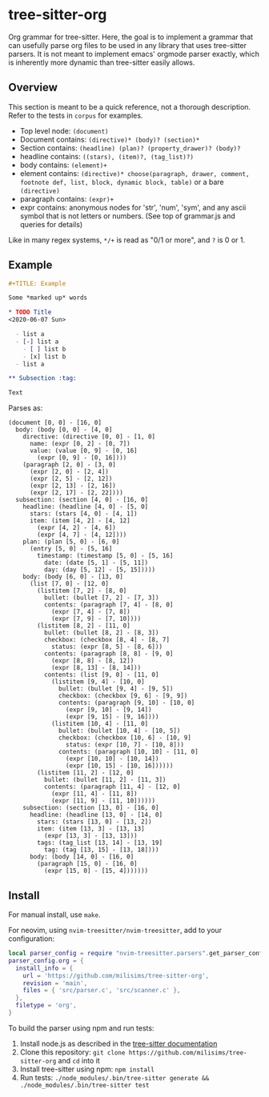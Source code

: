 # tree-sitter-org

Org grammar for tree-sitter. Here, the goal is to implement a grammar that can
usefully parse org files to be used in any library that uses tree-sitter
parsers. It is not meant to implement emacs' orgmode parser exactly, which is
inherently more dynamic than tree-sitter easily allows.

## Overview

This section is meant to be a quick reference, not a thorough description.
Refer to the tests in `corpus` for examples.

- Top level node: `(document)`
- Document contains: `(directive)* (body)? (section)*`
- Section contains: `(headline) (plan)? (property_drawer)? (body)?`
- headline contains: `((stars), (item)?, (tag_list)?)`
- body contains: `(element)+`
- element contains: `(directive)* choose(paragraph, drawer, comment, footnote def, list, block, dynamic block, table)` or a bare `(directive)`
- paragraph contains: `(expr)+`
- expr contains: anonymous nodes for 'str', 'num', 'sym', and any ascii symbol that is not letters or numbers. (See top of grammar.js and queries for details)

Like in many regex systems, `*/+` is read as "0/1 or more", and `?` is 0 or 1.

## Example

```org
#+TITLE: Example

Some *marked up* words

* TODO Title
<2020-06-07 Sun>

  - list a
  - [-] list a
    - [ ] list b
    - [x] list b
  - list a

** Subsection :tag:

Text
```

Parses as:

```
(document [0, 0] - [16, 0]
  body: (body [0, 0] - [4, 0]
    directive: (directive [0, 0] - [1, 0]
      name: (expr [0, 2] - [0, 7])
      value: (value [0, 9] - [0, 16]
        (expr [0, 9] - [0, 16])))
    (paragraph [2, 0] - [3, 0]
      (expr [2, 0] - [2, 4])
      (expr [2, 5] - [2, 12])
      (expr [2, 13] - [2, 16])
      (expr [2, 17] - [2, 22])))
  subsection: (section [4, 0] - [16, 0]
    headline: (headline [4, 0] - [5, 0]
      stars: (stars [4, 0] - [4, 1])
      item: (item [4, 2] - [4, 12]
        (expr [4, 2] - [4, 6])
        (expr [4, 7] - [4, 12])))
    plan: (plan [5, 0] - [6, 0]
      (entry [5, 0] - [5, 16]
        timestamp: (timestamp [5, 0] - [5, 16]
          date: (date [5, 1] - [5, 11])
          day: (day [5, 12] - [5, 15]))))
    body: (body [6, 0] - [13, 0]
      (list [7, 0] - [12, 0]
        (listitem [7, 2] - [8, 0]
          bullet: (bullet [7, 2] - [7, 3])
          contents: (paragraph [7, 4] - [8, 0]
            (expr [7, 4] - [7, 8])
            (expr [7, 9] - [7, 10])))
        (listitem [8, 2] - [11, 0]
          bullet: (bullet [8, 2] - [8, 3])
          checkbox: (checkbox [8, 4] - [8, 7]
            status: (expr [8, 5] - [8, 6]))
          contents: (paragraph [8, 8] - [9, 0]
            (expr [8, 8] - [8, 12])
            (expr [8, 13] - [8, 14]))
          contents: (list [9, 0] - [11, 0]
            (listitem [9, 4] - [10, 0]
              bullet: (bullet [9, 4] - [9, 5])
              checkbox: (checkbox [9, 6] - [9, 9])
              contents: (paragraph [9, 10] - [10, 0]
                (expr [9, 10] - [9, 14])
                (expr [9, 15] - [9, 16])))
            (listitem [10, 4] - [11, 0]
              bullet: (bullet [10, 4] - [10, 5])
              checkbox: (checkbox [10, 6] - [10, 9]
                status: (expr [10, 7] - [10, 8]))
              contents: (paragraph [10, 10] - [11, 0]
                (expr [10, 10] - [10, 14])
                (expr [10, 15] - [10, 16])))))
        (listitem [11, 2] - [12, 0]
          bullet: (bullet [11, 2] - [11, 3])
          contents: (paragraph [11, 4] - [12, 0]
            (expr [11, 4] - [11, 8])
            (expr [11, 9] - [11, 10])))))
    subsection: (section [13, 0] - [16, 0]
      headline: (headline [13, 0] - [14, 0]
        stars: (stars [13, 0] - [13, 2])
        item: (item [13, 3] - [13, 13]
          (expr [13, 3] - [13, 13]))
        tags: (tag_list [13, 14] - [13, 19]
          tag: (tag [13, 15] - [13, 18])))
      body: (body [14, 0] - [16, 0]
        (paragraph [15, 0] - [16, 0]
          (expr [15, 0] - [15, 4]))))))
```

## Install

For manual install, use `make`.

For neovim, using `nvim-treesitter/nvim-treesitter`, add to your configuration:

```lua
local parser_config = require "nvim-treesitter.parsers".get_parser_configs()
parser_config.org = {
  install_info = {
    url = 'https://github.com/milisims/tree-sitter-org',
    revision = 'main',
    files = { 'src/parser.c', 'src/scanner.c' },
  },
  filetype = 'org',
}
```

To build the parser using npm and run tests:

1. Install node.js as described in the [tree-sitter documentation](https://tree-sitter.github.io/tree-sitter/creating-parsers#dependencies)
2. Clone this repository: `git clone https://github.com/milisims/tree-sitter-org` and `cd` into it
3. Install tree-sitter using npm: `npm install`
4. Run tests: `./node_modules/.bin/tree-sitter generate && ./node_modules/.bin/tree-sitter test`
